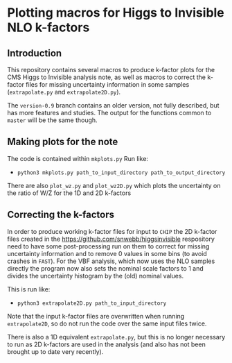 # Plotting macros for Higgs to Invisible NLO k-factors

## Introduction

This repository contains several macros to produce k-factor plots for the CMS Higgs to Invisible analysis note, as well as macros to correct the k-factor files for missing uncertainty information in some samples (`extrapolate.py` and `extrapolate2D.py`).

The `version-0.9` branch contains an older version, not fully described, but has more features and studies. The output for the functions common to `master` will be the same though.

## Making plots for the note

The code is contained within `mkplots.py` Run like:

-  `python3 mkplots.py path_to_input_directory path_to_output_directory`

There are also `plot_wz.py` and `plot_wz2D.py` which plots the uncertainty on the ratio of W/Z for the 1D and 2D k-factors

## Correcting the k-factors

In order to produce working k-factor files for input to `CHIP` the 2D k-factor files created in the https://github.com/snwebb/higgsinvisible respository need to have some post-processing run on them to correct for missing uncertainty information and to remove 0 values in some bins (to avoid crashes in `FAST`).
For the VBF analysis, which now uses the NLO samples directly the program now also sets the nominal scale factors to 1 and divides the uncertainty histogram by the (old) nominal values.

This is run like:
-  `python3 extrapolate2D.py path_to_input_directory`

Note that the input k-factor files are overwritten when running `extrapolate2D`, so do not run the code over the same input files twice.

There is also a 1D equivalent `extrapolate.py`, but this is no longer necessary to run as 2D k-factors are used in the analysis (and also has not been brought up to date very recently).